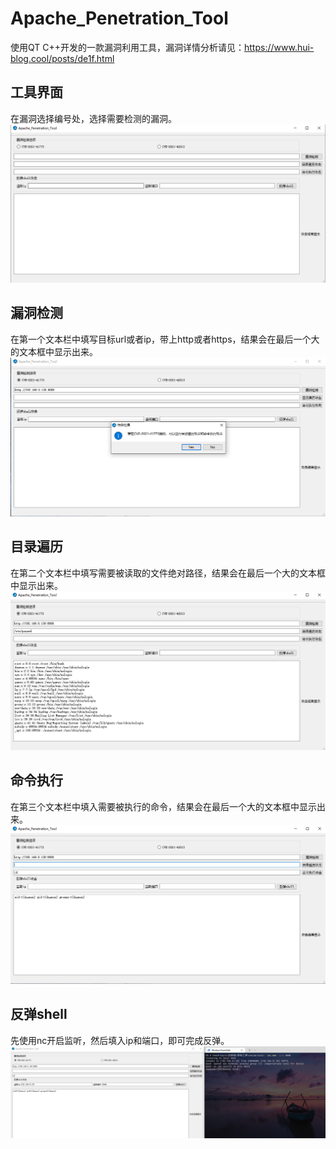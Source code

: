 # Apache_Penetration_Tool
使用QT C++开发的一款漏洞利用工具，漏洞详情分析请见：https://www.hui-blog.cool/posts/de1f.html

## 工具界面
在漏洞选择编号处，选择需要检测的漏洞。
![1.png](https://github.com/wangfly-me/Apache_Penetration_Tool/blob/main/images/1.png)

## 漏洞检测
在第一个文本栏中填写目标url或者ip，带上http或者https，结果会在最后一个大的文本框中显示出来。
![2.png](https://github.com/wangfly-me/Apache_Penetration_Tool/blob/main/images/2.png)

## 目录遍历
在第二个文本栏中填写需要被读取的文件绝对路径，结果会在最后一个大的文本框中显示出来。
![3.png](https://github.com/wangfly-me/Apache_Penetration_Tool/blob/main/images/3.png)

## 命令执行
在第三个文本栏中填入需要被执行的命令，结果会在最后一个大的文本框中显示出来。
![4.png](https://github.com/wangfly-me/Apache_Penetration_Tool/blob/main/images/4.png)

## 反弹shell
先使用nc开启监听，然后填入ip和端口，即可完成反弹。
![5.png](https://github.com/wangfly-me/Apache_Penetration_Tool/blob/main/images/5.png)
